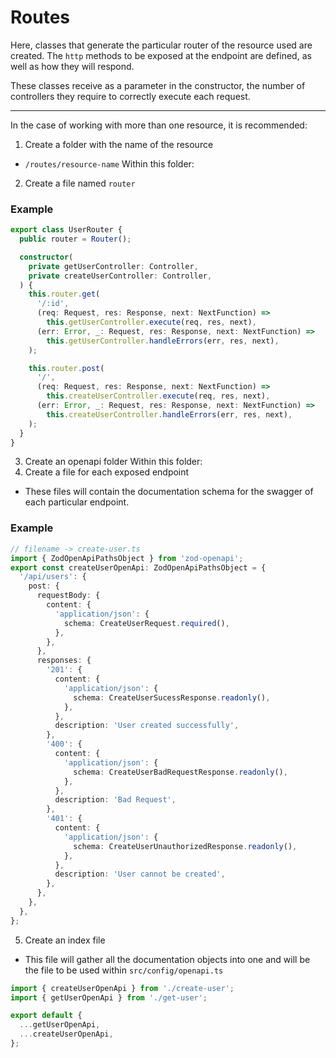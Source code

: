 # Routes

Here, classes that generate the particular router of the resource used are created. The `http` methods to be exposed at the endpoint are defined, as well as how they will respond.

These classes receive as a parameter in the constructor, the number of controllers they require to correctly execute each request.

---

In the case of working with more than one resource, it is recommended:

1. Create a folder with the name of the resource

- `/routes/resource-name`
  Within this folder:

2. Create a file named `router`

### Example

```ts
export class UserRouter {
  public router = Router();

  constructor(
    private getUserController: Controller,
    private createUserController: Controller,
  ) {
    this.router.get(
      '/:id',
      (req: Request, res: Response, next: NextFunction) =>
        this.getUserController.execute(req, res, next),
      (err: Error, _: Request, res: Response, next: NextFunction) =>
        this.getUserController.handleErrors(err, res, next),
    );

    this.router.post(
      '/',
      (req: Request, res: Response, next: NextFunction) =>
        this.createUserController.execute(req, res, next),
      (err: Error, _: Request, res: Response, next: NextFunction) =>
        this.createUserController.handleErrors(err, res, next),
    );
  }
}
```

3. Create an openapi folder
   Within this folder:
4. Create a file for each exposed endpoint

- These files will contain the documentation schema for the swagger of each particular endpoint.

### Example

```ts
// filename -> create-user.ts
import { ZodOpenApiPathsObject } from 'zod-openapi';
export const createUserOpenApi: ZodOpenApiPathsObject = {
  '/api/users': {
    post: {
      requestBody: {
        content: {
          'application/json': {
            schema: CreateUserRequest.required(),
          },
        },
      },
      responses: {
        '201': {
          content: {
            'application/json': {
              schema: CreateUserSucessResponse.readonly(),
            },
          },
          description: 'User created successfully',
        },
        '400': {
          content: {
            'application/json': {
              schema: CreateUserBadRequestResponse.readonly(),
            },
          },
          description: 'Bad Request',
        },
        '401': {
          content: {
            'application/json': {
              schema: CreateUserUnauthorizedResponse.readonly(),
            },
          },
          description: 'User cannot be created',
        },
      },
    },
  },
};
```

5. Create an index file

- This file will gather all the documentation objects into one and will be the file to be used within `src/config/openapi.ts`

```ts
import { createUserOpenApi } from './create-user';
import { getUserOpenApi } from './get-user';

export default {
  ...getUserOpenApi,
  ...createUserOpenApi,
};
```

